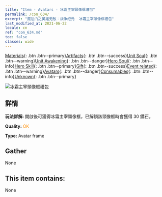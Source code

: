 ```yaml
---
title: "Item - Avatars - 冰霜主宰頭像框禮包"
permalink: /con_634/
excerpt: "魔法门之英雄无敌：战争纪元  冰霜主宰頭像框禮包"
last_modified_at: 2021-06-22
locale: cn
ref: "con_634.md"
toc: false
classes: wide
---
```

 [Materials](/ItemsCN/){: .btn .btn--primary}[Artifacts](/ItemsCN/Artifacts/){: .btn .btn--success}[Unit Soul](/ItemsCN/UnitSoul/){: .btn .btn--warning}[Unit Awakening](/ItemsCN/UnitAwakening/){: .btn .btn--danger}[Hero Soul](/ItemsCN/HeroSoul/){: .btn .btn--info}[Hero Skill](/ItemsCN/HeroSkill/){: .btn .btn--primary}[Gift](/ItemsCN/Gift/){: .btn .btn--success}[Event related](/ItemsCN/Events/){: .btn .btn--warning}[Avatars](/ItemsCN/Avatars/){: .btn .btn--danger}[Consumables](/ItemsCN/Consumables/){: .btn .btn--info}[Unknown](/ItemsCN/Unknown/){: .btn .btn--primary}

 ![冰霜主宰頭像框禮包](/images/a/avatarFrame_38.png)

## 詳情
 **玩法詳解:** 開啟後可獲得冰霜主宰頭像框，已解鎖該頭像框時會獲得 30 鑽石。

 **Quality:** <span style="color: #FF8C00">OK</span>

 **Type:** Avatar frame

## Gather

  None

## This item contains:

  None

